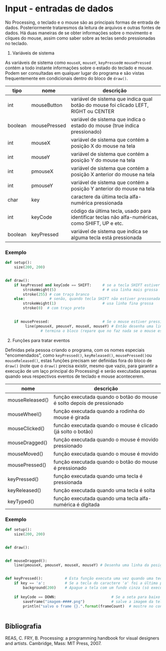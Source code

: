 # Input - entradas de dados

No Processing, o teclado e o mouse são as principais formas de entrada de dados. Posteriormente trataresmos da leitura de arquivos e outras fontes de dados. Há duas maneiras de se obter informações sobre o movimento e cliques do mouse, assim como saber sobre as teclas sendo pressionadas no teclado. 

1. Variáveis de sistema 

As variáveis de sistema como `mouseX`, `mouseY`, `keyPressed`e `mousePressed` contém a todo instante informações sobre o estado do teclado e mouse. Podem ser consultadas em qualquer lugar do programa e são vistas frequentemente em condicionais dentro do bloco de `draw()`.

| tipo | nome | descrição | 
| --- | --- | --- |
| int | mouseButton         |    variável de sistema que indica qual botão do mouse foi clicado LEFT, RIGHT ou CENTER
| boolean | mousePressed        |    variável de sistema que indica o estado do mouse (true indica pressionado)
| int | mouseX                    |    variável de sistema que contém a posição X do mouse na tela 
| int | mouseY                    |    variável de sistema que contém a posição Y do mouse na tela
| int | pmouseX                 |    variável de sistema que contém a posição X anterior do mouse na tela
| int | pmouseY                 |    variável de sistema que contém a posição Y anterior do mouse na tela
| char | key                     |    caractere da última tecla alfa-numérica pressionada
| int | keyCode             |    código da última tecla, usado para identificar teclas não alfa-numéricas, como SHIFT, UP e etc.
| boolean | keyPressed        |    variável de sistema que indica se alguma tecla está pressionada

### Exemplo

```python
def setup():
    size(200, 200)


def draw():
    if keyPressed and keyCode == SHIFT:     # se a tecla SHIFT estiver pressonada
        strokeWeight(5)                     # # usa linha mais grossa 
        stroke(255) # com traço branco
    else:           # senão, quando tecla SHIFT não estiver pressonada
        strokeWeight(1)                     # usa linha fina grossa
        stroke(0)  # com traço preto
    

    if mousePressed:                        # Se o mouse estiver pressionado
         line(pmouseX, pmouseY, mouseX, mouseY) # Então desenha uma linha da posição anterior do mouse até a atual
                # termina o bloco (repare que no faz nada se o mouse estiver solto)

```

2. Funções para tratar eventos

Definidas pela pessoa criando o programa, com os nomes especiais "encomendados", como `keyPressed()`, `keyReleased()`, `mousePressed()`ou `mouseReleased()`, estas funções precisam ser definidas fora do bloco de `draw()` (note que o `draw()` precisa existir, mesmo que vazio, para garantir a execução de um laço principal do Processing) e serão executadas apenas quando seus respectivos eventos de teclado e mouse acontecerem.

| nome | descrição |
| --- | --- |
| mouseReleased() |    função executada quando o botão do mouse é solto depois de pressionado
| mouseWheel()        |    função executada quando a rodinha do mouse é girada
| mouseClicked()    |    funcão executada quando o mouse é clicado (já solto o botão)
| mouseDragged()    |    função executada quando o mouse é movido pressionado
| mouseMoved()        |    função executada quando o mouse é movido
| mousePressed()    |    função executada quando o botão do mouse é pressionado
| keyPressed()    |    função executada quando uma tecla é pressionada
| keyReleased() |    função executada quando uma tecla é solta
| keyTyped()        |    função executada quando uma tecla alfa-numérica é digitada


### Exemplo

<!-- [exemplo1](/assets/imagens/condicional1.png) -->

```python
def setup():
    size(200, 200)


def draw():


def mouseDragged():
    line(pmouseX, pmouseY, mouseX, mouseY) # Desenha uma linha da posição anterior do mouse até a atual


def keyPressed():          # Esta função executa uma vez quando uma tecla é pressionada
    if key == 'a':         # Se a tecla do caractere 'a' foi a última pressionada
        background(200)    # Apague a tela com um fundo cinza (só executa sob as condições acima)
    
    if keyCode == DOWN:                         # Se a seta para baixo foi precionada
        saveFrame("imagem-####.png")            # salve a imagem da tela de pintura em um arquivo PNG 
        println("salvo o frame {}.".format(frameCount)  # mostre no console o número do frame
        

```

## Bibliografia

REAS, C. FRY, B. Processing: a programming handbook for visual designers and artists. Cambridge, Mass: MIT Press, 2007.

